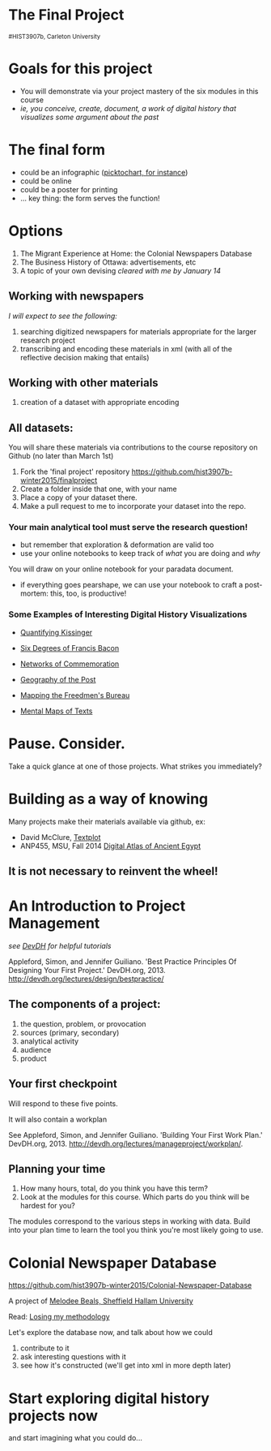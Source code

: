 The Final Project
============
<small>#HIST3907b, Carleton University</small>



# Goals for this project
+ You will demonstrate via your project mastery of the six modules in this course
+ _ie, you conceive, create, document, a work of digital history that *visualizes* some argument about the past_


# The final form
+ could be an infographic ([picktochart, for instance](http://piktochart.com/))
+ could be online
+ could be a poster for printing
+ ... key thing: the form serves the function!


# Options
1. The Migrant Experience at Home: the Colonial Newspapers Database
2. The Business History of Ottawa: advertisements, etc
3. A topic of your own devising *cleared with me by January 14*


## Working with newspapers
_I will expect to see the following:_

1. searching digitized newspapers for materials appropriate for the larger research project
2. transcribing and encoding these materials in xml (with all of the reflective decision making that entails)


## Working with other materials

1. creation of a dataset with appropriate encoding


## All datasets:

You will share these materials via contributions to the course repository on Github (no later than March 1st)

1. Fork the 'final project' repository https://github.com/hist3907b-winter2015/finalproject
2. Create a folder inside that one, with your name
3. Place a copy of your dataset there.
4. Make a pull request to me to incorporate your dataset into the repo.  


### Your main analytical tool must serve the research question!

+ but remember that exploration & deformation are valid too
+ use your online notebooks to keep track of *what* you are doing and *why*


You will draw on your online notebook for your paradata document.

+ if everything goes pearshape, we can use your notebook to craft a post-mortem: this, too, is productive!



### Some Examples of Interesting Digital History Visualizations

+ [Quantifying Kissinger](http://blog.quantifyingkissinger.com/)
+ [Six Degrees of Francis Bacon](http://sixdegreesoffrancisbacon.com/)
+ [Networks of Commemoration](http://figshare.com/articles/Networks_of_Commemoration_Gender_Class_and_the_Remembrance_of_General_Brock_1898_1912/710956)


+ [Geography of the Post](http://cameronblevins.org/gotp/)
+ [Mapping the Freedmen's Bureau](http://mappingthefreedmensbureau.com/)
+ [Mental Maps of Texts](http://dclure.org/essays/mental-maps-of-texts/)


# Pause. Consider.
Take a quick glance at one of those projects. What strikes you immediately?


# Building as a way of knowing
Many projects make their materials available via github, ex:

+ David McClure, [Textplot](https://github.com/davidmcclure/textplot)
+ ANP455, MSU, Fall 2014 [Digital Atlas of Ancient Egypt](https://github.com/matrix-msu/daea)



## It is not necessary to reinvent the wheel!



# An Introduction to Project Management

_see [DevDH](http://devdh.org) for helpful tutorials_

Appleford, Simon, and Jennifer Guiliano. 'Best Practice Principles Of Designing Your First Project.' DevDH.org, 2013. http://devdh.org/lectures/design/bestpractice/


## The components of a project:
1. the question, problem, or provocation
2. sources (primary, secondary)
3. analytical activity
4. audience
5. product


## Your first checkpoint 
Will respond to these five points.

It will also contain a workplan

See Appleford, Simon, and Jennifer Guiliano. 'Building Your First Work Plan.' DevDH.org, 2013. http://devdh.org/lectures/manageproject/workplan/.


## Planning your time
1. How many hours, total, do you think you have this term?
2. Look at the modules for this course. Which parts do you think will be hardest for you?


The modules correspond to the various steps in working with data. Build into your plan time to learn the tool you think you're most likely going to use.



# Colonial Newspaper Database
https://github.com/hist3907b-winter2015/Colonial-Newspaper-Database

A project of [Melodee Beals, Sheffield Hallam University](http://mhbeals.com/colonial-news-database/)

Read: [Losing my methodology](http://mhbeals.com/losing-my-methodology-revisiting-the-workflow/)


Let's explore the database now, and talk about how we could

1. contribute to it
2. ask interesting questions with it
3. see how it's constructed (we'll get into xml in more depth later)



# Start exploring digital history projects now

and start imagining what you could do...
